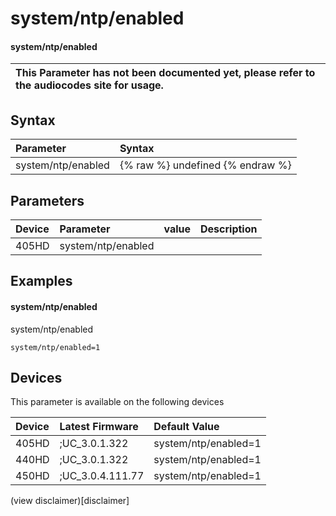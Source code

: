 ﻿---
description: system/ntp/enabled
search:
    keywords: ['system','ntp','enabled']
---

# system/ntp/enabled

#### system/ntp/enabled


| This Parameter has not been documented yet, please refer to the audiocodes site for usage.  |
| :--- |

## Syntax
| Parameter | Syntax |
| :--- | :--- |
|system/ntp/enabled | {% raw %} undefined {% endraw %} |

## Parameters
|Device|Parameter|value|Description|
|:---|:---|:---|:---|
| 405HD | system/ntp/enabled |  |  |

## Examples
#### system/ntp/enabled

system/ntp/enabled

```
system/ntp/enabled=1
```

## Devices
This parameter is available on the following devices

| Device | Latest Firmware | Default Value |
|:---|:---|:---|
| 405HD | ;UC_3.0.1.322 | system/ntp/enabled=1 
| 440HD | ;UC_3.0.1.322 | system/ntp/enabled=1 
| 450HD | ;UC_3.0.4.111.77 | system/ntp/enabled=1 

(view disclaimer)[disclaimer]
